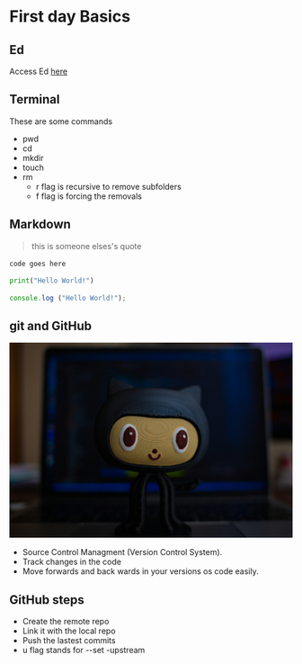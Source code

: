 # First day Basics

## Ed

Access Ed [here](https://edstem.org/au/courses/20101/lessons)



## Terminal

These are some commands
- pwd
- cd
- mkdir
- touch
- rm
    - r flag is recursive to remove subfolders
    - f flag is forcing the removals

## Markdown

> this is someone elses's quote
```
code goes here
```
```py
print("Hello World!")
```

```js
console.log ("Hello World!");
```

## git and GitHub

![Github icon cat](./Images/GitHub.jpg)

- Source Control Managment (Version Control System).
- Track changes in the code
- Move forwards and back wards in your versions os code easily.

## GitHub steps

- Create the remote repo
- Link it with the local repo
- Push the lastest commits
- u flag stands for --set -upstream